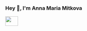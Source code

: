 ### Hey 👋, I'm Anna Maria Mitkova



<!--
**pproxidevengwes/pproxidevengwes** is a ✨ _special_ ✨ repository because its `README.md` (this file) appears on your GitHub profile.

Here are some ideas to get you started:

- 🔭 I’m currently working on ...
- 🌱 I’m currently learning ...
- 👯 I’m looking to collaborate on ...
- 🤔 I’m looking for help with ...
- 💬 Ask me about ...
- 📫 How to reach me: ...
- 😄 Pronouns: ...
- ⚡ Fun fact: ...
-->

<a href="https://www.linkedin.com/in/anna-maria-mitkova-5459a3173/" target="blank"><img align="center" src="https://platform.linkedin.com/badges/js/profile.js" alt="" height="30" width="40" /></a>


